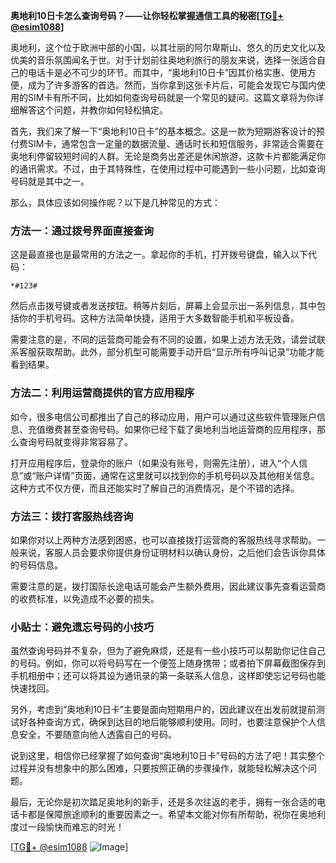 **奥地利10日卡怎么查询号码？——让你轻松掌握通信工具的秘密[[TG💪+ @esim1088](https://t.me/s/esim1088)]**

奥地利，这个位于欧洲中部的小国，以其壮丽的阿尔卑斯山、悠久的历史文化以及优美的音乐氛围闻名于世。对于计划前往奥地利旅行的朋友来说，选择一张适合自己的电话卡是必不可少的环节。而其中，“奥地利10日卡”因其价格实惠、使用方便，成为了许多游客的首选。然而，当你拿到这张卡片后，可能会发现它与国内使用的SIM卡有所不同，比如如何查询号码就是一个常见的疑问。这篇文章将为你详细解答这个问题，并教你如何轻松搞定。

首先，我们来了解一下“奥地利10日卡”的基本概念。这是一款为短期游客设计的预付费SIM卡，通常包含一定量的数据流量、通话时长和短信服务，非常适合需要在奥地利停留较短时间的人群。无论是商务出差还是休闲旅游，这款卡片都能满足你的通讯需求。不过，由于其特殊性，在使用过程中可能遇到一些小问题，比如查询号码就是其中之一。

那么，具体应该如何操作呢？以下是几种常见的方式：

### 方法一：通过拨号界面直接查询

这是最直接也是最常用的方法之一。拿起你的手机，打开拨号键盘，输入以下代码：

```
*#123#
```

然后点击拨号键或者发送按钮。稍等片刻后，屏幕上会显示出一系列信息，其中包括你的手机号码。这种方法简单快捷，适用于大多数智能手机和平板设备。

需要注意的是，不同的运营商可能会有不同的设置，如果上述方法无效，请尝试联系客服获取帮助。此外，部分机型可能需要手动开启“显示所有呼叫记录”功能才能看到结果。

### 方法二：利用运营商提供的官方应用程序

如今，很多电信公司都推出了自己的移动应用，用户可以通过这些软件管理账户信息、充值缴费甚至查询号码。如果你已经下载了奥地利当地运营商的应用程序，那么查询号码就变得非常容易了。

打开应用程序后，登录你的账户（如果没有账号，则需先注册），进入“个人信息”或“账户详情”页面，通常在这里就可以找到你的手机号码以及其他相关信息。这种方式不仅方便，而且还能实时了解自己的消费情况，是个不错的选择。

### 方法三：拨打客服热线咨询

如果你对以上两种方法感到困惑，也可以直接拨打运营商的客服热线寻求帮助。一般来说，客服人员会要求你提供身份证明材料以确认身份，之后他们会告诉你具体的号码信息。

需要注意的是，拨打国际长途电话可能会产生额外费用，因此建议事先查看运营商的收费标准，以免造成不必要的损失。

### 小贴士：避免遗忘号码的小技巧

虽然查询号码并不复杂，但为了避免麻烦，还是有一些小技巧可以帮助你记住自己的号码。例如，你可以将号码写在一个便签上随身携带；或者拍下屏幕截图保存到手机相册中；还可以将其设为通讯录的第一条联系人信息，这样即使忘记号码也能快速找回。

另外，考虑到“奥地利10日卡”主要是面向短期用户的，因此建议在出发前就提前测试好各种查询方式，确保到达目的地后能够顺利使用。同时，也要注意保护个人信息安全，不要随意向他人透露自己的号码。

说到这里，相信你已经掌握了如何查询“奥地利10日卡”号码的方法了吧！其实整个过程并没有想象中的那么困难，只要按照正确的步骤操作，就能轻松解决这个问题。

最后，无论你是初次踏足奥地利的新手，还是多次往返的老手，拥有一张合适的电话卡都是保障旅途顺利的重要因素之一。希望本文能对你有所帮助，祝你在奥地利度过一段愉快而难忘的时光！

[[TG💪+ @esim1088](https://t.me/s/esim1088) ![Image](https://i.postimg.cc/4NQfJmqS/Snipaste-2025-05-13-00-14-12.png)]